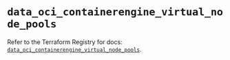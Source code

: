 # `data_oci_containerengine_virtual_node_pools`

Refer to the Terraform Registry for docs: [`data_oci_containerengine_virtual_node_pools`](https://registry.terraform.io/providers/oracle/oci/6.18.0/docs/data-sources/containerengine_virtual_node_pools).
